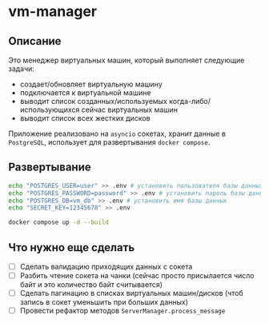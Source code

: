 # vm-manager

## Описание

Это менеджер виртуальных машин, который выполняет следующие задачи: 
- создает/обновляет виртуальную машину
- подключается к виртуальной машине
- выводит список созданных/используемых когда-либо/использующихся сейчас виртуальных машин
- выводит список всех жестких дисков

Приложение реализовано на ```asyncio``` сокетах, хранит данные в ```PostgreSQL```, использует для развертывания ```docker compose```. 

## Развертывание

```bash
echo "POSTGRES_USER=user" >> .env # установить пользователя базы данных
echo "POSTGRES_PASSWORD=password" >> .env # установить пароль базы данных
echo "POSTGRES_DB=vm_db" >> .env # установить имя базы данных
echo "SECRET_KEY=12345678" >> .env

docker compose up -d --build
```

## Что нужно еще сделать

- [ ] Сделать валидацию приходящих данных с сокета
- [ ] Разбить чтение сокета на чанки (сейчас просто присылается число байт и это количество байт считывается)
- [ ] Сделать пагинацию в списках виртуальных машин/дисков (чтоб запись в сокет уменьшить при больших данных)
- [ ] Провести рефактор методов ```ServerManager.process_message``` 
